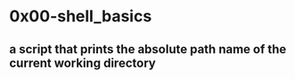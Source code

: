 # 0x00-shell_basics #

## a script that prints the absolute path name of the current working directory ##
